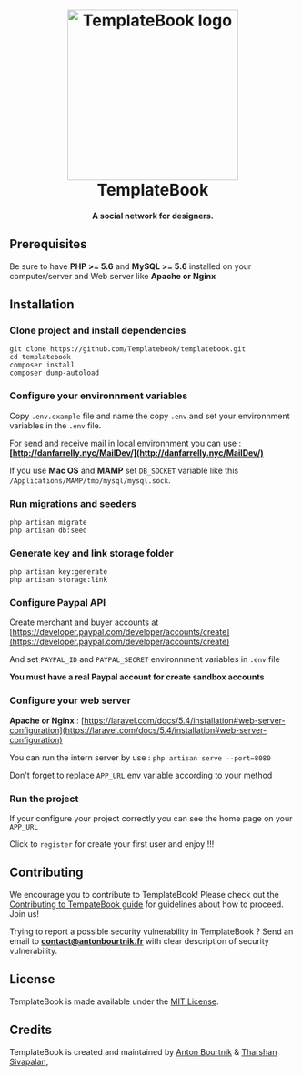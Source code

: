 <h1 align="center">
  <a href="https://www.templatebook.antonbourtnik.fr">
    <img src="https://www.templatebook.antonbourtnik.fr/img/logo.png" alt="TemplateBook logo" height="300">
  </a>
  <br>
  TemplateBook
  <br>
</h1>

<h4 align="center">A social network for designers.</h4>


## Prerequisites

Be sure to have **PHP >= 5.6** and **MySQL >= 5.6** installed on your computer/server and Web server like **Apache or Nginx**

## Installation

### Clone project and install dependencies

```shell
git clone https://github.com/Templatebook/templatebook.git
cd templatebook
composer install
composer dump-autoload
```

### Configure your environnment variables

Copy `.env.example` file and name the copy `.env` and set your environnment variables in the `.env` file.

For send and receive mail in local environnment you can use :  **[http://danfarrelly.nyc/MailDev/](http://danfarrelly.nyc/MailDev/)**

If you use **Mac OS** and **MAMP** set `DB_SOCKET` variable like this `/Applications/MAMP/tmp/mysql/mysql.sock`.


### Run migrations and seeders

```shell
php artisan migrate
php artisan db:seed
```

### Generate key and link storage folder

```shell
php artisan key:generate
php artisan storage:link
```

### Configure Paypal API

Create merchant and buyer accounts at [https://developer.paypal.com/developer/accounts/create](https://developer.paypal.com/developer/accounts/create)

And set `PAYPAL_ID` and `PAYPAL_SECRET` environnment variables in `.env` file

**You must have a real Paypal account for create sandbox accounts**


### Configure your web server

**Apache or Nginx** : [https://laravel.com/docs/5.4/installation#web-server-configuration](https://laravel.com/docs/5.4/installation#web-server-configuration)
    
You can run the intern server by use : `php artisan serve --port=8080`

Don't forget to replace `APP_URL` env variable according to your method

### Run the project

If your configure your project correctly you can see the home page on your `APP_URL` 

Click to `register` for create your first user and enjoy !!!


## Contributing

We encourage you to contribute to TemplateBook! Please check out the [Contributing to TempateBook guide](https://github.com/Templatebook/templatebook/blob/master/contributing.md) for guidelines about how to proceed. Join us!

Trying to report a possible security vulnerability in TemplateBook ? Send an email to 
**contact@antonbourtnik.fr** with clear description of security vulnerability.

## License
TemplateBook is made available under the [MIT License](http://www.opensource.org/licenses/mit-license.php).

## Credits
TemplateBook is created and maintained by
[Anton Bourtnik](https://github.com/abourtnik) &
[Tharshan Sivapalan](https://github.com/TharshanSivapalan),


